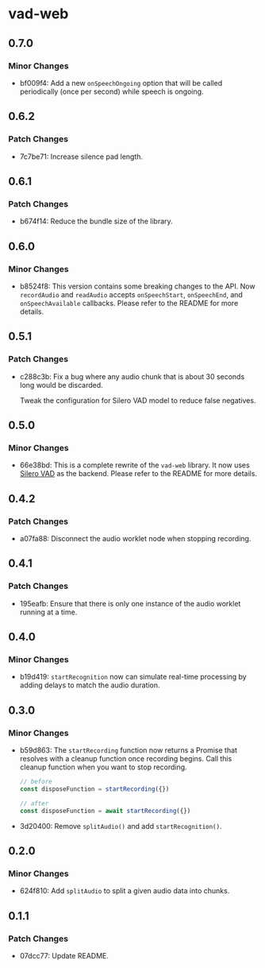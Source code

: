 # vad-web

## 0.7.0

### Minor Changes

- bf009f4: Add a new `onSpeechOngoing` option that will be called periodically (once per second) while speech is ongoing.

## 0.6.2

### Patch Changes

- 7c7be71: Increase silence pad length.

## 0.6.1

### Patch Changes

- b674f14: Reduce the bundle size of the library.

## 0.6.0

### Minor Changes

- b8524f8: This version contains some breaking changes to the API. Now `recordAudio` and `readAudio` accepts `onSpeechStart`, `onSpeechEnd`, and `onSpeechAvailable` callbacks. Please refer to the README for more details.

## 0.5.1

### Patch Changes

- c288c3b: Fix a bug where any audio chunk that is about 30 seconds long would be discarded.

  Tweak the configuration for Silero VAD model to reduce false negatives.

## 0.5.0

### Minor Changes

- 66e38bd: This is a complete rewrite of the `vad-web` library. It now uses [Silero VAD](https://github.com/snakers4/silero-vad) as the backend. Please refer to the README for more details.

## 0.4.2

### Patch Changes

- a07fa88: Disconnect the audio worklet node when stopping recording.

## 0.4.1

### Patch Changes

- 195eafb: Ensure that there is only one instance of the audio worklet running at a time.

## 0.4.0

### Minor Changes

- b19d419: `startRecognition` now can simulate real-time processing by adding delays to match the audio duration.

## 0.3.0

### Minor Changes

- b59d863: The `startRecording` function now returns a Promise that resolves with a cleanup function once recording begins. Call this cleanup function when you want to stop recording.

  ```ts
  // before
  const disposeFunction = startRecording({})

  // after
  const disposeFunction = await startRecording({})
  ```

- 3d20400: Remove `splitAudio()` and add `startRecognition()`.

## 0.2.0

### Minor Changes

- 624f810: Add `splitAudio` to split a given audio data into chunks.

## 0.1.1

### Patch Changes

- 07dcc77: Update README.
